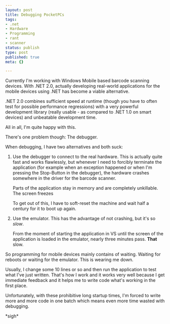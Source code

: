 ```yaml
---
layout: post
title: Debugging PocketPCs
tags:
- .net
- Hardware
- Programming
- rant
- scanner
status: publish
type: post
published: true
meta: {}

---
```

<p>Currently I'm working with Windows Mobile based barcode scanning devices. With .NET 2.0, actually developing real-world applications for the mobile devices using .NET has become a viable alternative.</p>
<p>.NET 2.0 combines sufficient speed at runtime (though you have to often test for possible performance regressions) with a very powerful development library (really usable - as compared to .NET 1.0 on smart devices) and unbeatable development time.</p>
<p>All in all, I'm quite happy with this.</p>
<p>There's one problem though: The debugger.</p>
<p>When debugging, I have two alternatives and both suck:</p>
<ol>
    <li><p>Use the debugger to connect to the real hardware. This is actually quite fast and works flawlessly, but whenever I need to forcibly terminate the application (for example when an exception happened or when I'm pressing the Stop-Button in the debugger), the hardware crashes somewhere in the driver for the barcode scanner.</p><p>Parts of the application stay in memory and are completely unkillable. The screen freezes</p><p>To get out of this, I have to soft-reset the machine and wait half a century for it to boot up again.</p></li>
    <li><p>Use the emulator. This has the advantage of not crashing, but it's so <em>slow</em>.</p><p>From the moment of starting the application in VS until the screen of the application is loaded in the emulator, nearly three minutes pass. <strong>That</strong> slow.</p></li>
</ol>
<p>So programming for mobile devices mainly contains of waiting. Waiting for reboots or waiting for the emulator. This is wearing me down.</p>
<p>Usually, I change some 10 lines or so and then run the application to test what I've just written. That's how I work and it works very well because I get immediate feedback and it helps me to write code what's working in the first place.</p>
<p>Unfortunately, with these prohibitive long startup times, I'm forced to write more and more code in one batch which means even more time wasted with debugging.</p>
<p>*sigh*</p>
